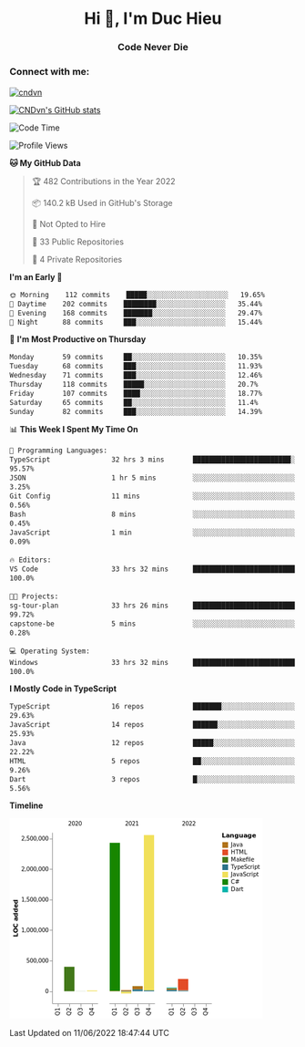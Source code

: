 <h1 align="center">Hi 👋, I'm Duc Hieu</h1>
<h3 align="center">Code Never Die</h3>

<h3 align="left">Connect with me:</h3>
<p align="left">
<a href="https://linkedin.com/in/cndvn" target="blank"><img align="center" src="https://img.shields.io/badge/LinkedIn-0077B5?style=for-the-badge&logo=linkedin&logoColor=white" alt="cndvn"/></a>
<!--
<a href="https://fb.com/cnd.duchieu" target="blank"><img align="center" src="https://img.shields.io/badge/Facebook-1877F2?style=for-the-badge&logo=facebook&logoColor=white" alt="cnd.duchieu"/></a>
 -->
</p>

[![CNDvn's GitHub stats](https://github-readme-stats.vercel.app/api?username=cndvn)](https://github.com/anuraghazra/github-readme-stats)

<!--START_SECTION:waka-->
![Code Time](http://img.shields.io/badge/Code%20Time-0%20secs-blue)

![Profile Views](http://img.shields.io/badge/Profile%20Views-0-blue)

**🐱 My GitHub Data** 

> 🏆 482 Contributions in the Year 2022
 > 
> 📦 140.2 kB Used in GitHub's Storage 
 > 
> 🚫 Not Opted to Hire
 > 
> 📜 33 Public Repositories 
 > 
> 🔑 4 Private Repositories  
 > 
**I'm an Early 🐤** 

```text
🌞 Morning    112 commits    █████░░░░░░░░░░░░░░░░░░░░   19.65% 
🌆 Daytime    202 commits    ████████░░░░░░░░░░░░░░░░░   35.44% 
🌃 Evening    168 commits    ███████░░░░░░░░░░░░░░░░░░   29.47% 
🌙 Night      88 commits     ███░░░░░░░░░░░░░░░░░░░░░░   15.44%

```
📅 **I'm Most Productive on Thursday** 

```text
Monday       59 commits     ██░░░░░░░░░░░░░░░░░░░░░░░   10.35% 
Tuesday      68 commits     ███░░░░░░░░░░░░░░░░░░░░░░   11.93% 
Wednesday    71 commits     ███░░░░░░░░░░░░░░░░░░░░░░   12.46% 
Thursday     118 commits    █████░░░░░░░░░░░░░░░░░░░░   20.7% 
Friday       107 commits    ████░░░░░░░░░░░░░░░░░░░░░   18.77% 
Saturday     65 commits     ██░░░░░░░░░░░░░░░░░░░░░░░   11.4% 
Sunday       82 commits     ███░░░░░░░░░░░░░░░░░░░░░░   14.39%

```


📊 **This Week I Spent My Time On** 

```text
💬 Programming Languages: 
TypeScript               32 hrs 3 mins       ████████████████████████░   95.57% 
JSON                     1 hr 5 mins         ░░░░░░░░░░░░░░░░░░░░░░░░░   3.25% 
Git Config               11 mins             ░░░░░░░░░░░░░░░░░░░░░░░░░   0.56% 
Bash                     8 mins              ░░░░░░░░░░░░░░░░░░░░░░░░░   0.45% 
JavaScript               1 min               ░░░░░░░░░░░░░░░░░░░░░░░░░   0.09%

🔥 Editors: 
VS Code                  33 hrs 32 mins      █████████████████████████   100.0%

🐱‍💻 Projects: 
sg-tour-plan             33 hrs 26 mins      █████████████████████████   99.72% 
capstone-be              5 mins              ░░░░░░░░░░░░░░░░░░░░░░░░░   0.28%

💻 Operating System: 
Windows                  33 hrs 32 mins      █████████████████████████   100.0%

```

**I Mostly Code in TypeScript** 

```text
TypeScript               16 repos            ███████░░░░░░░░░░░░░░░░░░   29.63% 
JavaScript               14 repos            ██████░░░░░░░░░░░░░░░░░░░   25.93% 
Java                     12 repos            █████░░░░░░░░░░░░░░░░░░░░   22.22% 
HTML                     5 repos             ██░░░░░░░░░░░░░░░░░░░░░░░   9.26% 
Dart                     3 repos             █░░░░░░░░░░░░░░░░░░░░░░░░   5.56%

```


**Timeline**

![Chart not found](https://raw.githubusercontent.com/CNDvn/CNDvn/main/charts/bar_graph.png) 


 Last Updated on 11/06/2022 18:47:44 UTC
<!--END_SECTION:waka-->
